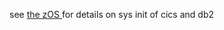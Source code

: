 
see [the zOS ](https://github.ibm.com/zDevOps-Acceleration/zOS-Concepts) for details on sys init of cics and db2 